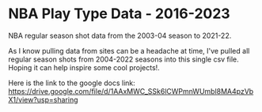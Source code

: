 # NBA Play Type Data - 2016-2023

NBA regular season shot data from the 2003-04 season to 2021-22.

As I know pulling data from sites can be a headache at time, I've pulled all regular season shots from 2004-2022 seasons into this single csv file. Hoping it can help inspire some cool projects!.

Here is the link to the google docs link: https://drive.google.com/file/d/1AAxMWC_SSk6lCWPmnWUmbl8MA4pzVbX1/view?usp=sharing
